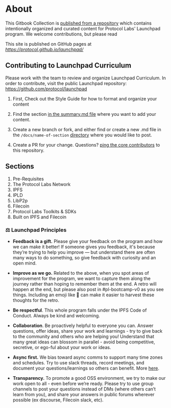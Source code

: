 # About

This Gitbook Collection is [published from a repository](https://github.com/protocol/launchpad) which contains intentionally organized and curated content for Protocol Labs' Launchpad program. We welcome contributions, but please read

This site is published on GitHub pages at _https://protocol.github.io/launchpad/_

## Contributing to Launchpad Curriculum
Please work with the team to review and organize Launchpad Curriculum. In order to contribute, visit the public Launchpad repository: https://github.com/protocol/launchpad

1. First, Check out the Style Guide for how to format and organize your content

2. Find the section [in the summary.md file](https://github.com/protocol/launchpad/blob/main/docs/summary.md) where you want to add your content.

3. Create a new branch or fork, and either find or create a new .md file in the `/docs/name-of-section` [directory](https://github.com/protocol/launchpad/tree/main/docs) where you would like to post.

4. Create a PR for your change. Questions? [ping the core contributors](https://github.com/protocol/launchpad/graphs/contributors) to this repository.


## Sections

1. Pre-Requisites
2. The Protocol Labs Network
3. IPFS
4. IPLD
5. LibP2p
6. Filecoin
7. Protocol Labs Toolkits & SDKs
8. Built on IPFS and Filecoin

### ⚖️  Launchpad Principles

* **Feedback is a gift.** Please give your feedback on the program and how we can make it better! If someone gives you feedback, it's because they’re trying to help you improve — but understand there are often many ways to do something, so give feedback with curiosity and an open mind.

* **Improve as we go.** Related to the above, when you spot areas of improvement for the program, we want to capture them along the journey rather than hoping to remember them at the end. A retro will happen at the end, but please also post in #pl-bootcamp-v0 as you see things. Including an emoji like 🤔 can make it easier to harvest these thoughts for the retro.

* **Be respectful**. This whole program falls under the IPFS Code of Conduct. Always be kind and welcoming.

* **Collaboration**. Be proactively helpful to everyone you can. Answer questions, offer ideas, share your work and learnings - try to give back to the community and others who are helping you! Understand that many great ideas can blossom in parallel - avoid being competitive, secretive, or ego-ful about your work or ideas.

* **Async first.** We bias toward async comms to support many time zones and schedules. Try to use slack threads, record meetings, and document your questions/learnings so others can benefit. More [here](https://app.gitbook.com/s/-M4ooPzkIHGnAcvo99dy/how-we-work/async-work).

* **Transparency.** To promote a good OSS environment, we try to make our work open to all - even before we’re ready. Please try to use group channels to post your questions instead of DMs (where others can’t learn from you), and share your answers in public forums wherever possible (ex discourse, Filecoin slack, etc).
